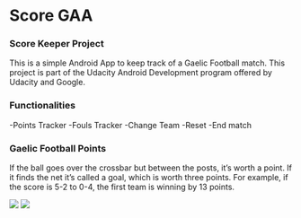 
# Score GAA

### Score Keeper Project
This is a simple Android App to keep track of a Gaelic Football match. This project is part of the Udacity Android Development program offered by Udacity and Google.

### Functionalities
-Points Tracker
-Fouls Tracker
-Change Team
-Reset
-End match

### Gaelic Football Points 

If the ball goes over the crossbar but between the posts, it’s worth a point. If it finds the net it’s called a goal, which is worth three points. For example, if the score is 5-2 to 0-4, the first team is winning by 13 points.


![](https://scontent-dub4-1.xx.fbcdn.net/v/t1.15752-9/81745708_1042164322786512_5996870249071247360_n.png?_nc_cat=110&_nc_ohc=oO5_lmpSjwoAQnWfjJF7QMQi0fD5SfVTC1Xrtcy2qf3HcZsRccSov3UQg&_nc_ht=scontent-dub4-1.xx&oh=fdedd6c3858ab989feacd97cc73bcab4&oe=5EA1A50D) ![](https://scontent-dub4-1.xx.fbcdn.net/v/t1.15752-9/83521353_2357705891171065_700231994558119936_n.png?_nc_cat=108&_nc_ohc=junAHJdASNgAQllBWyatrI9CXv-qnjt1QR_BjYToV03gOtF6lCia8JVoQ&_nc_ht=scontent-dub4-1.xx&oh=62db277a65e0632750610f89c0cb9e3a&oe=5E8D5858)

